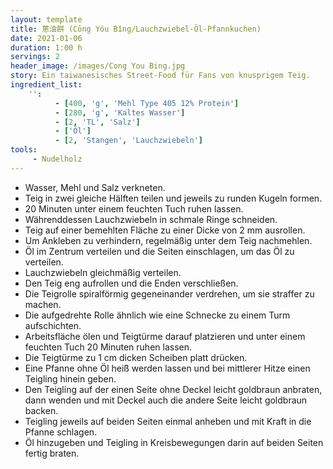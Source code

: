 ```yaml
---
layout: template
title: 蔥油餅 (Cōng Yóu Bǐng/Lauchzwiebel-Öl-Pfannkuchen)
date: 2021-01-06
duration: 1:00 h
servings: 2
header_image: /images/Cong You Bing.jpg
story: Ein taiwanesisches Street-Food für Fans von knusprigem Teig.
ingredient_list:
    '':
          - [400, 'g', 'Mehl Type 405 12% Protein']
          - [280, 'g', 'Kaltes Wasser']
          - [2, 'TL', 'Salz']
          - ['Öl']
          - [2, 'Stangen', 'Lauchzwiebeln']
tools:
     - Nudelholz
---
```


- Wasser, Mehl und Salz verkneten.
- Teig in zwei gleiche Hälften teilen und jeweils zu runden Kugeln formen.
- 20 Minuten unter einem feuchten Tuch ruhen lassen.
- Währenddessen Lauchzwiebeln in schmale Ringe schneiden.
- Teig auf einer bemehlten Fläche zu einer Dicke von 2 mm ausrollen.
- Um Ankleben zu verhindern, regelmäßig unter dem Teig nachmehlen.
- Öl im Zentrum verteilen und die Seiten einschlagen, um das Öl zu verteilen.
- Lauchzwiebeln gleichmäßig verteilen.
- Den Teig eng aufrollen und die Enden verschließen.
- Die Teigrolle spiralförmig gegeneinander verdrehen, um sie straffer zu machen.
- Die aufgedrehte Rolle ähnlich wie eine Schnecke zu einem Turm aufschichten.
- Arbeitsfläche ölen und Teigtürme darauf platzieren und unter einem feuchten Tuch 20 Minuten ruhen lassen.
- Die Teigtürme zu 1 cm dicken Scheiben platt drücken.
- Eine Pfanne ohne Öl heiß werden lassen und bei mittlerer Hitze einen Teigling hinein geben.
- Den Teigling auf der einen Seite ohne Deckel leicht goldbraun anbraten, dann wenden und mit Deckel auch die andere Seite leicht goldbraun backen.
- Teigling jeweils auf beiden Seiten einmal anheben und mit Kraft in die Pfanne schlagen.
- Öl hinzugeben und Teigling in Kreisbewegungen darin auf beiden Seiten fertig braten.